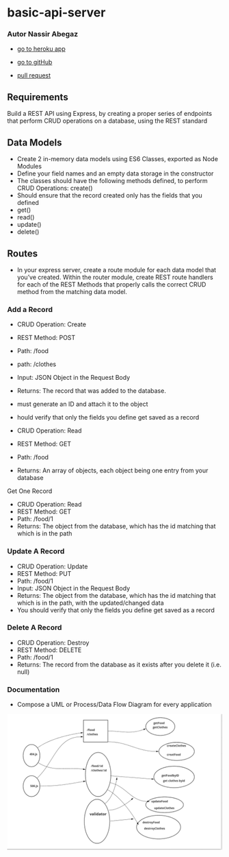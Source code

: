# basic-api-server
### Autor Nassir Abegaz

- <a href=https://basic-api-server1.herokuapp.com// class="icon fa-twitter"><span      class="label">go to heroku app </span></a>

- <a href=https://github.com/nassir1976/basic-api-server.git class="icon fa-twitter"><span class="label">go to gitHub </span></a>

- <a href=https://github.com/nassir1976/basic-api-server/pull/3 class="icon fa-twitter"><span class="label"> pull request </span></a> 


## Requirements
Build a REST API using Express, by creating a proper series of endpoints that perform CRUD operations on a database, using the REST standard

## Data Models
- Create 2 in-memory data models using ES6 Classes, exported as Node Modules
- Define your field names and an empty data storage in the constructor
- The classes should have the following methods defined, to perform CRUD Operations:
create()
- Should ensure that the record created only has the fields that you defined
- get() 
- read()
- update()
- delete()



## Routes
- In your express server, create a route module for each data model that you’ve created. Within the router module, create REST route handlers for each of the REST Methods that properly calls the correct CRUD method from the matching data model.



### Add a Record
- CRUD Operation: Create
- REST Method: POST
- Path: /food
- path: /clothes

- Input: JSON Object in the Request Body
- Returns: The record that was added to the database.
- must generate an ID and attach it to the object
- hould verify that only the fields you define get saved as a record


- CRUD Operation: Read
- REST Method: GET
- Path: /food
- Returns: An array of objects, each object being one entry from your database

Get One Record

- CRUD Operation: Read
- REST Method: GET
- Path: /food/1
- Returns: The object from the database, which has the id matching that which is in the path
### Update A Record
- CRUD Operation: Update
- REST Method: PUT
- Path: /food/1
- Input: JSON Object in the Request Body
- Returns: The object from the database, which has the id matching that which is in the path, with the updated/changed data
- You should verify that only the fields you define get saved as a record

### Delete A Record
- CRUD Operation: Destroy
- REST Method: DELETE
- Path: /food/1
- Returns: The record from the database as it exists after you delete it (i.e. null)

### Documentation
- Compose a UML or Process/Data Flow Diagram for every application

![WhiteBoard](./assets/UML.png)
